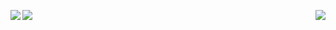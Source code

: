 

<!-- <div > -->
<img align="right"  margin="50px" src="https://media4.giphy.com/media/pg5IBLw1nHKANuVRlF/200w.webp"></img>
<!-- </div> -->


 <img align="left" margin-bottom="100px" href="https://github.com/anuraghazra/github-readme-stats" src="https://github-readme-stats.vercel.app/api/top-langs/?username=zqadiri&layout=compact&theme=dark&show_icons=true" />

 <img align="left" margin="50px" href="https://github.com/anuraghazra/convoychat" src="https://github-readme-stats.vercel.app/api?username=zqadiri&theme=dark&show_icons=true" />



  

